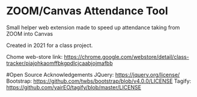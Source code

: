 # ZOOM/Canvas Attendance Tool
 Small helper web extension made to speed up attendance taking from ZOOM into Canvas

Created in 2021 for a class project.

Chome web-store link: https://chrome.google.com/webstore/detail/class-tracker/piajohkaomffbkgpdlcjcaabjojmafbb

#Open Source Acknowledgements
JQuery: https://jquery.org/license/
Bootstrap: https://github.com/twbs/bootstrap/blob/v4.0.0/LICENSE
Tagify: https://github.com/yairEO/tagify/blob/master/LICENSE
